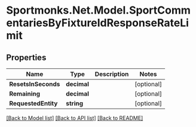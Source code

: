 # Sportmonks.Net.Model.SportCommentariesByFixtureIdResponseRateLimit

## Properties

Name | Type | Description | Notes
------------ | ------------- | ------------- | -------------
**ResetsInSeconds** | **decimal** |  | [optional] 
**Remaining** | **decimal** |  | [optional] 
**RequestedEntity** | **string** |  | [optional] 

[[Back to Model list]](../README.md#documentation-for-models) [[Back to API list]](../README.md#documentation-for-api-endpoints) [[Back to README]](../README.md)

